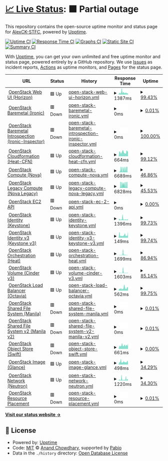 # [📈 Live Status](https://AlexCK-STFC.github.io/stfc-status-page): <!--live status--> **🟧 Partial outage**

This repository contains the open-source uptime monitor and status page for [AlexCK-STFC](https://AlexCK-STFC.github.io/stfc-status-page), powered by [Upptime](https://github.com/upptime/upptime).

[![Uptime CI](https://github.com/AlexCK-STFC/stfc-status-page/workflows/Uptime%20CI/badge.svg)](https://github.com/AlexCK-STFC/stfc-status-page/actions?query=workflow%3A%22Uptime+CI%22)
[![Response Time CI](https://github.com/AlexCK-STFC/stfc-status-page/workflows/Response%20Time%20CI/badge.svg)](https://github.com/AlexCK-STFC/stfc-status-page/actions?query=workflow%3A%22Response+Time+CI%22)
[![Graphs CI](https://github.com/AlexCK-STFC/stfc-status-page/workflows/Graphs%20CI/badge.svg)](https://github.com/AlexCK-STFC/stfc-status-page/actions?query=workflow%3A%22Graphs+CI%22)
[![Static Site CI](https://github.com/AlexCK-STFC/stfc-status-page/workflows/Static%20Site%20CI/badge.svg)](https://github.com/AlexCK-STFC/stfc-status-page/actions?query=workflow%3A%22Static+Site+CI%22)
[![Summary CI](https://github.com/AlexCK-STFC/stfc-status-page/workflows/Summary%20CI/badge.svg)](https://github.com/AlexCK-STFC/stfc-status-page/actions?query=workflow%3A%22Summary+CI%22)

With [Upptime](https://upptime.js.org), you can get your own unlimited and free uptime monitor and status page, powered entirely by a GitHub repository. We use [Issues](https://github.com/AlexCK-STFC/stfc-status-page/issues) as incident reports, [Actions](https://github.com/AlexCK-STFC/stfc-status-page/actions) as uptime monitors, and [Pages](https://AlexCK-STFC.github.io/stfc-status-page) for the status page.

<!--start: status pages-->
<!-- This summary is generated by Upptime (https://github.com/upptime/upptime) -->
<!-- Do not edit this manually, your changes will be overwritten -->
<!-- prettier-ignore -->
| URL | Status | History | Response Time | Uptime |
| --- | ------ | ------- | ------------- | ------ |
| <img alt="" src="https://icons.duckduckgo.com/ip3/openstack.stfc.ac.uk.ico" height="13"> [OpenStack Web UI (Horizon)](https://openstack.stfc.ac.uk) | 🟩 Up | [open-stack-web-ui-horizon.yml](https://github.com/AlexCK-STFC/stfc-status-page/commits/HEAD/history/open-stack-web-ui-horizon.yml) | <details><summary><img alt="Response time graph" src="./graphs/open-stack-web-ui-horizon/response-time-week.png" height="20"> 1387ms</summary><br><a href="https://AlexCK-STFC.github.io/stfc-status-page/history/open-stack-web-ui-horizon"><img alt="Response time 1387" src="https://img.shields.io/endpoint?url=https%3A%2F%2Fraw.githubusercontent.com%2FAlexCK-STFC%2Fstfc-status-page%2FHEAD%2Fapi%2Fopen-stack-web-ui-horizon%2Fresponse-time.json"></a><br><a href="https://AlexCK-STFC.github.io/stfc-status-page/history/open-stack-web-ui-horizon"><img alt="24-hour response time 1048" src="https://img.shields.io/endpoint?url=https%3A%2F%2Fraw.githubusercontent.com%2FAlexCK-STFC%2Fstfc-status-page%2FHEAD%2Fapi%2Fopen-stack-web-ui-horizon%2Fresponse-time-day.json"></a><br><a href="https://AlexCK-STFC.github.io/stfc-status-page/history/open-stack-web-ui-horizon"><img alt="7-day response time 1387" src="https://img.shields.io/endpoint?url=https%3A%2F%2Fraw.githubusercontent.com%2FAlexCK-STFC%2Fstfc-status-page%2FHEAD%2Fapi%2Fopen-stack-web-ui-horizon%2Fresponse-time-week.json"></a><br><a href="https://AlexCK-STFC.github.io/stfc-status-page/history/open-stack-web-ui-horizon"><img alt="30-day response time 1387" src="https://img.shields.io/endpoint?url=https%3A%2F%2Fraw.githubusercontent.com%2FAlexCK-STFC%2Fstfc-status-page%2FHEAD%2Fapi%2Fopen-stack-web-ui-horizon%2Fresponse-time-month.json"></a><br><a href="https://AlexCK-STFC.github.io/stfc-status-page/history/open-stack-web-ui-horizon"><img alt="1-year response time 1387" src="https://img.shields.io/endpoint?url=https%3A%2F%2Fraw.githubusercontent.com%2FAlexCK-STFC%2Fstfc-status-page%2FHEAD%2Fapi%2Fopen-stack-web-ui-horizon%2Fresponse-time-year.json"></a></details> | <details><summary><a href="https://AlexCK-STFC.github.io/stfc-status-page/history/open-stack-web-ui-horizon">99.43%</a></summary><a href="https://AlexCK-STFC.github.io/stfc-status-page/history/open-stack-web-ui-horizon"><img alt="All-time uptime 99.43%" src="https://img.shields.io/endpoint?url=https%3A%2F%2Fraw.githubusercontent.com%2FAlexCK-STFC%2Fstfc-status-page%2FHEAD%2Fapi%2Fopen-stack-web-ui-horizon%2Fuptime.json"></a><br><a href="https://AlexCK-STFC.github.io/stfc-status-page/history/open-stack-web-ui-horizon"><img alt="24-hour uptime 100.00%" src="https://img.shields.io/endpoint?url=https%3A%2F%2Fraw.githubusercontent.com%2FAlexCK-STFC%2Fstfc-status-page%2FHEAD%2Fapi%2Fopen-stack-web-ui-horizon%2Fuptime-day.json"></a><br><a href="https://AlexCK-STFC.github.io/stfc-status-page/history/open-stack-web-ui-horizon"><img alt="7-day uptime 99.43%" src="https://img.shields.io/endpoint?url=https%3A%2F%2Fraw.githubusercontent.com%2FAlexCK-STFC%2Fstfc-status-page%2FHEAD%2Fapi%2Fopen-stack-web-ui-horizon%2Fuptime-week.json"></a><br><a href="https://AlexCK-STFC.github.io/stfc-status-page/history/open-stack-web-ui-horizon"><img alt="30-day uptime 99.43%" src="https://img.shields.io/endpoint?url=https%3A%2F%2Fraw.githubusercontent.com%2FAlexCK-STFC%2Fstfc-status-page%2FHEAD%2Fapi%2Fopen-stack-web-ui-horizon%2Fuptime-month.json"></a><br><a href="https://AlexCK-STFC.github.io/stfc-status-page/history/open-stack-web-ui-horizon"><img alt="1-year uptime 99.43%" src="https://img.shields.io/endpoint?url=https%3A%2F%2Fraw.githubusercontent.com%2FAlexCK-STFC%2Fstfc-status-page%2FHEAD%2Fapi%2Fopen-stack-web-ui-horizon%2Fuptime-year.json"></a></details>
| <img alt="" src="https://icons.duckduckgo.com/ip3/openstack.stfc.ac.uk.ico" height="13"> [OpenStack Baremetal (Ironic)](https://openstack.stfc.ac.uk:6385) | 🟥 Down | [open-stack-baremetal-ironic.yml](https://github.com/AlexCK-STFC/stfc-status-page/commits/HEAD/history/open-stack-baremetal-ironic.yml) | <details><summary><img alt="Response time graph" src="./graphs/open-stack-baremetal-ironic/response-time-week.png" height="20"> 0ms</summary><br><a href="https://AlexCK-STFC.github.io/stfc-status-page/history/open-stack-baremetal-ironic"><img alt="Response time 0" src="https://img.shields.io/endpoint?url=https%3A%2F%2Fraw.githubusercontent.com%2FAlexCK-STFC%2Fstfc-status-page%2FHEAD%2Fapi%2Fopen-stack-baremetal-ironic%2Fresponse-time.json"></a><br><a href="https://AlexCK-STFC.github.io/stfc-status-page/history/open-stack-baremetal-ironic"><img alt="24-hour response time 0" src="https://img.shields.io/endpoint?url=https%3A%2F%2Fraw.githubusercontent.com%2FAlexCK-STFC%2Fstfc-status-page%2FHEAD%2Fapi%2Fopen-stack-baremetal-ironic%2Fresponse-time-day.json"></a><br><a href="https://AlexCK-STFC.github.io/stfc-status-page/history/open-stack-baremetal-ironic"><img alt="7-day response time 0" src="https://img.shields.io/endpoint?url=https%3A%2F%2Fraw.githubusercontent.com%2FAlexCK-STFC%2Fstfc-status-page%2FHEAD%2Fapi%2Fopen-stack-baremetal-ironic%2Fresponse-time-week.json"></a><br><a href="https://AlexCK-STFC.github.io/stfc-status-page/history/open-stack-baremetal-ironic"><img alt="30-day response time 0" src="https://img.shields.io/endpoint?url=https%3A%2F%2Fraw.githubusercontent.com%2FAlexCK-STFC%2Fstfc-status-page%2FHEAD%2Fapi%2Fopen-stack-baremetal-ironic%2Fresponse-time-month.json"></a><br><a href="https://AlexCK-STFC.github.io/stfc-status-page/history/open-stack-baremetal-ironic"><img alt="1-year response time 0" src="https://img.shields.io/endpoint?url=https%3A%2F%2Fraw.githubusercontent.com%2FAlexCK-STFC%2Fstfc-status-page%2FHEAD%2Fapi%2Fopen-stack-baremetal-ironic%2Fresponse-time-year.json"></a></details> | <details><summary><a href="https://AlexCK-STFC.github.io/stfc-status-page/history/open-stack-baremetal-ironic">0.01%</a></summary><a href="https://AlexCK-STFC.github.io/stfc-status-page/history/open-stack-baremetal-ironic"><img alt="All-time uptime 0.01%" src="https://img.shields.io/endpoint?url=https%3A%2F%2Fraw.githubusercontent.com%2FAlexCK-STFC%2Fstfc-status-page%2FHEAD%2Fapi%2Fopen-stack-baremetal-ironic%2Fuptime.json"></a><br><a href="https://AlexCK-STFC.github.io/stfc-status-page/history/open-stack-baremetal-ironic"><img alt="24-hour uptime 0.00%" src="https://img.shields.io/endpoint?url=https%3A%2F%2Fraw.githubusercontent.com%2FAlexCK-STFC%2Fstfc-status-page%2FHEAD%2Fapi%2Fopen-stack-baremetal-ironic%2Fuptime-day.json"></a><br><a href="https://AlexCK-STFC.github.io/stfc-status-page/history/open-stack-baremetal-ironic"><img alt="7-day uptime 0.01%" src="https://img.shields.io/endpoint?url=https%3A%2F%2Fraw.githubusercontent.com%2FAlexCK-STFC%2Fstfc-status-page%2FHEAD%2Fapi%2Fopen-stack-baremetal-ironic%2Fuptime-week.json"></a><br><a href="https://AlexCK-STFC.github.io/stfc-status-page/history/open-stack-baremetal-ironic"><img alt="30-day uptime 0.01%" src="https://img.shields.io/endpoint?url=https%3A%2F%2Fraw.githubusercontent.com%2FAlexCK-STFC%2Fstfc-status-page%2FHEAD%2Fapi%2Fopen-stack-baremetal-ironic%2Fuptime-month.json"></a><br><a href="https://AlexCK-STFC.github.io/stfc-status-page/history/open-stack-baremetal-ironic"><img alt="1-year uptime 0.01%" src="https://img.shields.io/endpoint?url=https%3A%2F%2Fraw.githubusercontent.com%2FAlexCK-STFC%2Fstfc-status-page%2FHEAD%2Fapi%2Fopen-stack-baremetal-ironic%2Fuptime-year.json"></a></details>
| <img alt="" src="https://icons.duckduckgo.com/ip3/openstack.stfc.ac.uk.ico" height="13"> [OpenStack Baremetal Introspection (Ironic-Inspector)](https://openstack.stfc.ac.uk:5050/) | 🟥 Down | [open-stack-baremetal-introspection-ironic-inspector.yml](https://github.com/AlexCK-STFC/stfc-status-page/commits/HEAD/history/open-stack-baremetal-introspection-ironic-inspector.yml) | <details><summary><img alt="Response time graph" src="./graphs/open-stack-baremetal-introspection-ironic-inspector/response-time-week.png" height="20"> 0ms</summary><br><a href="https://AlexCK-STFC.github.io/stfc-status-page/history/open-stack-baremetal-introspection-ironic-inspector"><img alt="Response time 0" src="https://img.shields.io/endpoint?url=https%3A%2F%2Fraw.githubusercontent.com%2FAlexCK-STFC%2Fstfc-status-page%2FHEAD%2Fapi%2Fopen-stack-baremetal-introspection-ironic-inspector%2Fresponse-time.json"></a><br><a href="https://AlexCK-STFC.github.io/stfc-status-page/history/open-stack-baremetal-introspection-ironic-inspector"><img alt="24-hour response time 0" src="https://img.shields.io/endpoint?url=https%3A%2F%2Fraw.githubusercontent.com%2FAlexCK-STFC%2Fstfc-status-page%2FHEAD%2Fapi%2Fopen-stack-baremetal-introspection-ironic-inspector%2Fresponse-time-day.json"></a><br><a href="https://AlexCK-STFC.github.io/stfc-status-page/history/open-stack-baremetal-introspection-ironic-inspector"><img alt="7-day response time 0" src="https://img.shields.io/endpoint?url=https%3A%2F%2Fraw.githubusercontent.com%2FAlexCK-STFC%2Fstfc-status-page%2FHEAD%2Fapi%2Fopen-stack-baremetal-introspection-ironic-inspector%2Fresponse-time-week.json"></a><br><a href="https://AlexCK-STFC.github.io/stfc-status-page/history/open-stack-baremetal-introspection-ironic-inspector"><img alt="30-day response time 0" src="https://img.shields.io/endpoint?url=https%3A%2F%2Fraw.githubusercontent.com%2FAlexCK-STFC%2Fstfc-status-page%2FHEAD%2Fapi%2Fopen-stack-baremetal-introspection-ironic-inspector%2Fresponse-time-month.json"></a><br><a href="https://AlexCK-STFC.github.io/stfc-status-page/history/open-stack-baremetal-introspection-ironic-inspector"><img alt="1-year response time 0" src="https://img.shields.io/endpoint?url=https%3A%2F%2Fraw.githubusercontent.com%2FAlexCK-STFC%2Fstfc-status-page%2FHEAD%2Fapi%2Fopen-stack-baremetal-introspection-ironic-inspector%2Fresponse-time-year.json"></a></details> | <details><summary><a href="https://AlexCK-STFC.github.io/stfc-status-page/history/open-stack-baremetal-introspection-ironic-inspector">100.00%</a></summary><a href="https://AlexCK-STFC.github.io/stfc-status-page/history/open-stack-baremetal-introspection-ironic-inspector"><img alt="All-time uptime 100.00%" src="https://img.shields.io/endpoint?url=https%3A%2F%2Fraw.githubusercontent.com%2FAlexCK-STFC%2Fstfc-status-page%2FHEAD%2Fapi%2Fopen-stack-baremetal-introspection-ironic-inspector%2Fuptime.json"></a><br><a href="https://AlexCK-STFC.github.io/stfc-status-page/history/open-stack-baremetal-introspection-ironic-inspector"><img alt="24-hour uptime 100.00%" src="https://img.shields.io/endpoint?url=https%3A%2F%2Fraw.githubusercontent.com%2FAlexCK-STFC%2Fstfc-status-page%2FHEAD%2Fapi%2Fopen-stack-baremetal-introspection-ironic-inspector%2Fuptime-day.json"></a><br><a href="https://AlexCK-STFC.github.io/stfc-status-page/history/open-stack-baremetal-introspection-ironic-inspector"><img alt="7-day uptime 100.00%" src="https://img.shields.io/endpoint?url=https%3A%2F%2Fraw.githubusercontent.com%2FAlexCK-STFC%2Fstfc-status-page%2FHEAD%2Fapi%2Fopen-stack-baremetal-introspection-ironic-inspector%2Fuptime-week.json"></a><br><a href="https://AlexCK-STFC.github.io/stfc-status-page/history/open-stack-baremetal-introspection-ironic-inspector"><img alt="30-day uptime 100.00%" src="https://img.shields.io/endpoint?url=https%3A%2F%2Fraw.githubusercontent.com%2FAlexCK-STFC%2Fstfc-status-page%2FHEAD%2Fapi%2Fopen-stack-baremetal-introspection-ironic-inspector%2Fuptime-month.json"></a><br><a href="https://AlexCK-STFC.github.io/stfc-status-page/history/open-stack-baremetal-introspection-ironic-inspector"><img alt="1-year uptime 100.00%" src="https://img.shields.io/endpoint?url=https%3A%2F%2Fraw.githubusercontent.com%2FAlexCK-STFC%2Fstfc-status-page%2FHEAD%2Fapi%2Fopen-stack-baremetal-introspection-ironic-inspector%2Fuptime-year.json"></a></details>
| <img alt="" src="https://icons.duckduckgo.com/ip3/openstack.stfc.ac.uk.ico" height="13"> [OpenStack Cloudformation (Heat-CFN)](https://openstack.stfc.ac.uk:8000/v1) | 🟩 Up | [open-stack-cloudformation-heat-cfn.yml](https://github.com/AlexCK-STFC/stfc-status-page/commits/HEAD/history/open-stack-cloudformation-heat-cfn.yml) | <details><summary><img alt="Response time graph" src="./graphs/open-stack-cloudformation-heat-cfn/response-time-week.png" height="20"> 664ms</summary><br><a href="https://AlexCK-STFC.github.io/stfc-status-page/history/open-stack-cloudformation-heat-cfn"><img alt="Response time 664" src="https://img.shields.io/endpoint?url=https%3A%2F%2Fraw.githubusercontent.com%2FAlexCK-STFC%2Fstfc-status-page%2FHEAD%2Fapi%2Fopen-stack-cloudformation-heat-cfn%2Fresponse-time.json"></a><br><a href="https://AlexCK-STFC.github.io/stfc-status-page/history/open-stack-cloudformation-heat-cfn"><img alt="24-hour response time 757" src="https://img.shields.io/endpoint?url=https%3A%2F%2Fraw.githubusercontent.com%2FAlexCK-STFC%2Fstfc-status-page%2FHEAD%2Fapi%2Fopen-stack-cloudformation-heat-cfn%2Fresponse-time-day.json"></a><br><a href="https://AlexCK-STFC.github.io/stfc-status-page/history/open-stack-cloudformation-heat-cfn"><img alt="7-day response time 664" src="https://img.shields.io/endpoint?url=https%3A%2F%2Fraw.githubusercontent.com%2FAlexCK-STFC%2Fstfc-status-page%2FHEAD%2Fapi%2Fopen-stack-cloudformation-heat-cfn%2Fresponse-time-week.json"></a><br><a href="https://AlexCK-STFC.github.io/stfc-status-page/history/open-stack-cloudformation-heat-cfn"><img alt="30-day response time 664" src="https://img.shields.io/endpoint?url=https%3A%2F%2Fraw.githubusercontent.com%2FAlexCK-STFC%2Fstfc-status-page%2FHEAD%2Fapi%2Fopen-stack-cloudformation-heat-cfn%2Fresponse-time-month.json"></a><br><a href="https://AlexCK-STFC.github.io/stfc-status-page/history/open-stack-cloudformation-heat-cfn"><img alt="1-year response time 664" src="https://img.shields.io/endpoint?url=https%3A%2F%2Fraw.githubusercontent.com%2FAlexCK-STFC%2Fstfc-status-page%2FHEAD%2Fapi%2Fopen-stack-cloudformation-heat-cfn%2Fresponse-time-year.json"></a></details> | <details><summary><a href="https://AlexCK-STFC.github.io/stfc-status-page/history/open-stack-cloudformation-heat-cfn">99.12%</a></summary><a href="https://AlexCK-STFC.github.io/stfc-status-page/history/open-stack-cloudformation-heat-cfn"><img alt="All-time uptime 99.12%" src="https://img.shields.io/endpoint?url=https%3A%2F%2Fraw.githubusercontent.com%2FAlexCK-STFC%2Fstfc-status-page%2FHEAD%2Fapi%2Fopen-stack-cloudformation-heat-cfn%2Fuptime.json"></a><br><a href="https://AlexCK-STFC.github.io/stfc-status-page/history/open-stack-cloudformation-heat-cfn"><img alt="24-hour uptime 100.00%" src="https://img.shields.io/endpoint?url=https%3A%2F%2Fraw.githubusercontent.com%2FAlexCK-STFC%2Fstfc-status-page%2FHEAD%2Fapi%2Fopen-stack-cloudformation-heat-cfn%2Fuptime-day.json"></a><br><a href="https://AlexCK-STFC.github.io/stfc-status-page/history/open-stack-cloudformation-heat-cfn"><img alt="7-day uptime 99.12%" src="https://img.shields.io/endpoint?url=https%3A%2F%2Fraw.githubusercontent.com%2FAlexCK-STFC%2Fstfc-status-page%2FHEAD%2Fapi%2Fopen-stack-cloudformation-heat-cfn%2Fuptime-week.json"></a><br><a href="https://AlexCK-STFC.github.io/stfc-status-page/history/open-stack-cloudformation-heat-cfn"><img alt="30-day uptime 99.12%" src="https://img.shields.io/endpoint?url=https%3A%2F%2Fraw.githubusercontent.com%2FAlexCK-STFC%2Fstfc-status-page%2FHEAD%2Fapi%2Fopen-stack-cloudformation-heat-cfn%2Fuptime-month.json"></a><br><a href="https://AlexCK-STFC.github.io/stfc-status-page/history/open-stack-cloudformation-heat-cfn"><img alt="1-year uptime 99.12%" src="https://img.shields.io/endpoint?url=https%3A%2F%2Fraw.githubusercontent.com%2FAlexCK-STFC%2Fstfc-status-page%2FHEAD%2Fapi%2Fopen-stack-cloudformation-heat-cfn%2Fuptime-year.json"></a></details>
| <img alt="" src="https://icons.duckduckgo.com/ip3/openstack.stfc.ac.uk.ico" height="13"> [OpenStack Compute (Nova)](https://openstack.stfc.ac.uk:8774/v2.1) | 🟩 Up | [open-stack-compute-nova.yml](https://github.com/AlexCK-STFC/stfc-status-page/commits/HEAD/history/open-stack-compute-nova.yml) | <details><summary><img alt="Response time graph" src="./graphs/open-stack-compute-nova/response-time-week.png" height="20"> 6689ms</summary><br><a href="https://AlexCK-STFC.github.io/stfc-status-page/history/open-stack-compute-nova"><img alt="Response time 6689" src="https://img.shields.io/endpoint?url=https%3A%2F%2Fraw.githubusercontent.com%2FAlexCK-STFC%2Fstfc-status-page%2FHEAD%2Fapi%2Fopen-stack-compute-nova%2Fresponse-time.json"></a><br><a href="https://AlexCK-STFC.github.io/stfc-status-page/history/open-stack-compute-nova"><img alt="24-hour response time 685" src="https://img.shields.io/endpoint?url=https%3A%2F%2Fraw.githubusercontent.com%2FAlexCK-STFC%2Fstfc-status-page%2FHEAD%2Fapi%2Fopen-stack-compute-nova%2Fresponse-time-day.json"></a><br><a href="https://AlexCK-STFC.github.io/stfc-status-page/history/open-stack-compute-nova"><img alt="7-day response time 6689" src="https://img.shields.io/endpoint?url=https%3A%2F%2Fraw.githubusercontent.com%2FAlexCK-STFC%2Fstfc-status-page%2FHEAD%2Fapi%2Fopen-stack-compute-nova%2Fresponse-time-week.json"></a><br><a href="https://AlexCK-STFC.github.io/stfc-status-page/history/open-stack-compute-nova"><img alt="30-day response time 6689" src="https://img.shields.io/endpoint?url=https%3A%2F%2Fraw.githubusercontent.com%2FAlexCK-STFC%2Fstfc-status-page%2FHEAD%2Fapi%2Fopen-stack-compute-nova%2Fresponse-time-month.json"></a><br><a href="https://AlexCK-STFC.github.io/stfc-status-page/history/open-stack-compute-nova"><img alt="1-year response time 6689" src="https://img.shields.io/endpoint?url=https%3A%2F%2Fraw.githubusercontent.com%2FAlexCK-STFC%2Fstfc-status-page%2FHEAD%2Fapi%2Fopen-stack-compute-nova%2Fresponse-time-year.json"></a></details> | <details><summary><a href="https://AlexCK-STFC.github.io/stfc-status-page/history/open-stack-compute-nova">46.86%</a></summary><a href="https://AlexCK-STFC.github.io/stfc-status-page/history/open-stack-compute-nova"><img alt="All-time uptime 46.86%" src="https://img.shields.io/endpoint?url=https%3A%2F%2Fraw.githubusercontent.com%2FAlexCK-STFC%2Fstfc-status-page%2FHEAD%2Fapi%2Fopen-stack-compute-nova%2Fuptime.json"></a><br><a href="https://AlexCK-STFC.github.io/stfc-status-page/history/open-stack-compute-nova"><img alt="24-hour uptime 100.00%" src="https://img.shields.io/endpoint?url=https%3A%2F%2Fraw.githubusercontent.com%2FAlexCK-STFC%2Fstfc-status-page%2FHEAD%2Fapi%2Fopen-stack-compute-nova%2Fuptime-day.json"></a><br><a href="https://AlexCK-STFC.github.io/stfc-status-page/history/open-stack-compute-nova"><img alt="7-day uptime 46.86%" src="https://img.shields.io/endpoint?url=https%3A%2F%2Fraw.githubusercontent.com%2FAlexCK-STFC%2Fstfc-status-page%2FHEAD%2Fapi%2Fopen-stack-compute-nova%2Fuptime-week.json"></a><br><a href="https://AlexCK-STFC.github.io/stfc-status-page/history/open-stack-compute-nova"><img alt="30-day uptime 46.86%" src="https://img.shields.io/endpoint?url=https%3A%2F%2Fraw.githubusercontent.com%2FAlexCK-STFC%2Fstfc-status-page%2FHEAD%2Fapi%2Fopen-stack-compute-nova%2Fuptime-month.json"></a><br><a href="https://AlexCK-STFC.github.io/stfc-status-page/history/open-stack-compute-nova"><img alt="1-year uptime 46.86%" src="https://img.shields.io/endpoint?url=https%3A%2F%2Fraw.githubusercontent.com%2FAlexCK-STFC%2Fstfc-status-page%2FHEAD%2Fapi%2Fopen-stack-compute-nova%2Fuptime-year.json"></a></details>
| <img alt="" src="https://icons.duckduckgo.com/ip3/openstack.stfc.ac.uk.ico" height="13"> [OpenStack Legacy Compute (Nova Legacy)](https://openstack.stfc.ac.uk:8774/v2) | 🟩 Up | [open-stack-legacy-compute-nova-legacy.yml](https://github.com/AlexCK-STFC/stfc-status-page/commits/HEAD/history/open-stack-legacy-compute-nova-legacy.yml) | <details><summary><img alt="Response time graph" src="./graphs/open-stack-legacy-compute-nova-legacy/response-time-week.png" height="20"> 6828ms</summary><br><a href="https://AlexCK-STFC.github.io/stfc-status-page/history/open-stack-legacy-compute-nova-legacy"><img alt="Response time 6828" src="https://img.shields.io/endpoint?url=https%3A%2F%2Fraw.githubusercontent.com%2FAlexCK-STFC%2Fstfc-status-page%2FHEAD%2Fapi%2Fopen-stack-legacy-compute-nova-legacy%2Fresponse-time.json"></a><br><a href="https://AlexCK-STFC.github.io/stfc-status-page/history/open-stack-legacy-compute-nova-legacy"><img alt="24-hour response time 5085" src="https://img.shields.io/endpoint?url=https%3A%2F%2Fraw.githubusercontent.com%2FAlexCK-STFC%2Fstfc-status-page%2FHEAD%2Fapi%2Fopen-stack-legacy-compute-nova-legacy%2Fresponse-time-day.json"></a><br><a href="https://AlexCK-STFC.github.io/stfc-status-page/history/open-stack-legacy-compute-nova-legacy"><img alt="7-day response time 6828" src="https://img.shields.io/endpoint?url=https%3A%2F%2Fraw.githubusercontent.com%2FAlexCK-STFC%2Fstfc-status-page%2FHEAD%2Fapi%2Fopen-stack-legacy-compute-nova-legacy%2Fresponse-time-week.json"></a><br><a href="https://AlexCK-STFC.github.io/stfc-status-page/history/open-stack-legacy-compute-nova-legacy"><img alt="30-day response time 6828" src="https://img.shields.io/endpoint?url=https%3A%2F%2Fraw.githubusercontent.com%2FAlexCK-STFC%2Fstfc-status-page%2FHEAD%2Fapi%2Fopen-stack-legacy-compute-nova-legacy%2Fresponse-time-month.json"></a><br><a href="https://AlexCK-STFC.github.io/stfc-status-page/history/open-stack-legacy-compute-nova-legacy"><img alt="1-year response time 6828" src="https://img.shields.io/endpoint?url=https%3A%2F%2Fraw.githubusercontent.com%2FAlexCK-STFC%2Fstfc-status-page%2FHEAD%2Fapi%2Fopen-stack-legacy-compute-nova-legacy%2Fresponse-time-year.json"></a></details> | <details><summary><a href="https://AlexCK-STFC.github.io/stfc-status-page/history/open-stack-legacy-compute-nova-legacy">45.53%</a></summary><a href="https://AlexCK-STFC.github.io/stfc-status-page/history/open-stack-legacy-compute-nova-legacy"><img alt="All-time uptime 45.53%" src="https://img.shields.io/endpoint?url=https%3A%2F%2Fraw.githubusercontent.com%2FAlexCK-STFC%2Fstfc-status-page%2FHEAD%2Fapi%2Fopen-stack-legacy-compute-nova-legacy%2Fuptime.json"></a><br><a href="https://AlexCK-STFC.github.io/stfc-status-page/history/open-stack-legacy-compute-nova-legacy"><img alt="24-hour uptime 99.36%" src="https://img.shields.io/endpoint?url=https%3A%2F%2Fraw.githubusercontent.com%2FAlexCK-STFC%2Fstfc-status-page%2FHEAD%2Fapi%2Fopen-stack-legacy-compute-nova-legacy%2Fuptime-day.json"></a><br><a href="https://AlexCK-STFC.github.io/stfc-status-page/history/open-stack-legacy-compute-nova-legacy"><img alt="7-day uptime 45.53%" src="https://img.shields.io/endpoint?url=https%3A%2F%2Fraw.githubusercontent.com%2FAlexCK-STFC%2Fstfc-status-page%2FHEAD%2Fapi%2Fopen-stack-legacy-compute-nova-legacy%2Fuptime-week.json"></a><br><a href="https://AlexCK-STFC.github.io/stfc-status-page/history/open-stack-legacy-compute-nova-legacy"><img alt="30-day uptime 45.53%" src="https://img.shields.io/endpoint?url=https%3A%2F%2Fraw.githubusercontent.com%2FAlexCK-STFC%2Fstfc-status-page%2FHEAD%2Fapi%2Fopen-stack-legacy-compute-nova-legacy%2Fuptime-month.json"></a><br><a href="https://AlexCK-STFC.github.io/stfc-status-page/history/open-stack-legacy-compute-nova-legacy"><img alt="1-year uptime 45.53%" src="https://img.shields.io/endpoint?url=https%3A%2F%2Fraw.githubusercontent.com%2FAlexCK-STFC%2Fstfc-status-page%2FHEAD%2Fapi%2Fopen-stack-legacy-compute-nova-legacy%2Fuptime-year.json"></a></details>
| <img alt="" src="https://icons.duckduckgo.com/ip3/openstack.stfc.ac.uk.ico" height="13"> [OpenStack EC2 API](https://openstack.stfc.ac.uk:8788/v2/) | 🟥 Down | [open-stack-ec-2-api.yml](https://github.com/AlexCK-STFC/stfc-status-page/commits/HEAD/history/open-stack-ec-2-api.yml) | <details><summary><img alt="Response time graph" src="./graphs/open-stack-ec-2-api/response-time-week.png" height="20"> 0ms</summary><br><a href="https://AlexCK-STFC.github.io/stfc-status-page/history/open-stack-ec-2-api"><img alt="Response time 0" src="https://img.shields.io/endpoint?url=https%3A%2F%2Fraw.githubusercontent.com%2FAlexCK-STFC%2Fstfc-status-page%2FHEAD%2Fapi%2Fopen-stack-ec-2-api%2Fresponse-time.json"></a><br><a href="https://AlexCK-STFC.github.io/stfc-status-page/history/open-stack-ec-2-api"><img alt="24-hour response time 0" src="https://img.shields.io/endpoint?url=https%3A%2F%2Fraw.githubusercontent.com%2FAlexCK-STFC%2Fstfc-status-page%2FHEAD%2Fapi%2Fopen-stack-ec-2-api%2Fresponse-time-day.json"></a><br><a href="https://AlexCK-STFC.github.io/stfc-status-page/history/open-stack-ec-2-api"><img alt="7-day response time 0" src="https://img.shields.io/endpoint?url=https%3A%2F%2Fraw.githubusercontent.com%2FAlexCK-STFC%2Fstfc-status-page%2FHEAD%2Fapi%2Fopen-stack-ec-2-api%2Fresponse-time-week.json"></a><br><a href="https://AlexCK-STFC.github.io/stfc-status-page/history/open-stack-ec-2-api"><img alt="30-day response time 0" src="https://img.shields.io/endpoint?url=https%3A%2F%2Fraw.githubusercontent.com%2FAlexCK-STFC%2Fstfc-status-page%2FHEAD%2Fapi%2Fopen-stack-ec-2-api%2Fresponse-time-month.json"></a><br><a href="https://AlexCK-STFC.github.io/stfc-status-page/history/open-stack-ec-2-api"><img alt="1-year response time 0" src="https://img.shields.io/endpoint?url=https%3A%2F%2Fraw.githubusercontent.com%2FAlexCK-STFC%2Fstfc-status-page%2FHEAD%2Fapi%2Fopen-stack-ec-2-api%2Fresponse-time-year.json"></a></details> | <details><summary><a href="https://AlexCK-STFC.github.io/stfc-status-page/history/open-stack-ec-2-api">0.00%</a></summary><a href="https://AlexCK-STFC.github.io/stfc-status-page/history/open-stack-ec-2-api"><img alt="All-time uptime 0.00%" src="https://img.shields.io/endpoint?url=https%3A%2F%2Fraw.githubusercontent.com%2FAlexCK-STFC%2Fstfc-status-page%2FHEAD%2Fapi%2Fopen-stack-ec-2-api%2Fuptime.json"></a><br><a href="https://AlexCK-STFC.github.io/stfc-status-page/history/open-stack-ec-2-api"><img alt="24-hour uptime 0.00%" src="https://img.shields.io/endpoint?url=https%3A%2F%2Fraw.githubusercontent.com%2FAlexCK-STFC%2Fstfc-status-page%2FHEAD%2Fapi%2Fopen-stack-ec-2-api%2Fuptime-day.json"></a><br><a href="https://AlexCK-STFC.github.io/stfc-status-page/history/open-stack-ec-2-api"><img alt="7-day uptime 0.00%" src="https://img.shields.io/endpoint?url=https%3A%2F%2Fraw.githubusercontent.com%2FAlexCK-STFC%2Fstfc-status-page%2FHEAD%2Fapi%2Fopen-stack-ec-2-api%2Fuptime-week.json"></a><br><a href="https://AlexCK-STFC.github.io/stfc-status-page/history/open-stack-ec-2-api"><img alt="30-day uptime 0.00%" src="https://img.shields.io/endpoint?url=https%3A%2F%2Fraw.githubusercontent.com%2FAlexCK-STFC%2Fstfc-status-page%2FHEAD%2Fapi%2Fopen-stack-ec-2-api%2Fuptime-month.json"></a><br><a href="https://AlexCK-STFC.github.io/stfc-status-page/history/open-stack-ec-2-api"><img alt="1-year uptime 0.00%" src="https://img.shields.io/endpoint?url=https%3A%2F%2Fraw.githubusercontent.com%2FAlexCK-STFC%2Fstfc-status-page%2FHEAD%2Fapi%2Fopen-stack-ec-2-api%2Fuptime-year.json"></a></details>
| <img alt="" src="https://icons.duckduckgo.com/ip3/openstack.stfc.ac.uk.ico" height="13"> [OpenStack Identity (Keystone)](https://openstack.stfc.ac.uk:5000) | 🟩 Up | [open-stack-identity-keystone.yml](https://github.com/AlexCK-STFC/stfc-status-page/commits/HEAD/history/open-stack-identity-keystone.yml) | <details><summary><img alt="Response time graph" src="./graphs/open-stack-identity-keystone/response-time-week.png" height="20"> 1396ms</summary><br><a href="https://AlexCK-STFC.github.io/stfc-status-page/history/open-stack-identity-keystone"><img alt="Response time 1396" src="https://img.shields.io/endpoint?url=https%3A%2F%2Fraw.githubusercontent.com%2FAlexCK-STFC%2Fstfc-status-page%2FHEAD%2Fapi%2Fopen-stack-identity-keystone%2Fresponse-time.json"></a><br><a href="https://AlexCK-STFC.github.io/stfc-status-page/history/open-stack-identity-keystone"><img alt="24-hour response time 1439" src="https://img.shields.io/endpoint?url=https%3A%2F%2Fraw.githubusercontent.com%2FAlexCK-STFC%2Fstfc-status-page%2FHEAD%2Fapi%2Fopen-stack-identity-keystone%2Fresponse-time-day.json"></a><br><a href="https://AlexCK-STFC.github.io/stfc-status-page/history/open-stack-identity-keystone"><img alt="7-day response time 1396" src="https://img.shields.io/endpoint?url=https%3A%2F%2Fraw.githubusercontent.com%2FAlexCK-STFC%2Fstfc-status-page%2FHEAD%2Fapi%2Fopen-stack-identity-keystone%2Fresponse-time-week.json"></a><br><a href="https://AlexCK-STFC.github.io/stfc-status-page/history/open-stack-identity-keystone"><img alt="30-day response time 1396" src="https://img.shields.io/endpoint?url=https%3A%2F%2Fraw.githubusercontent.com%2FAlexCK-STFC%2Fstfc-status-page%2FHEAD%2Fapi%2Fopen-stack-identity-keystone%2Fresponse-time-month.json"></a><br><a href="https://AlexCK-STFC.github.io/stfc-status-page/history/open-stack-identity-keystone"><img alt="1-year response time 1396" src="https://img.shields.io/endpoint?url=https%3A%2F%2Fraw.githubusercontent.com%2FAlexCK-STFC%2Fstfc-status-page%2FHEAD%2Fapi%2Fopen-stack-identity-keystone%2Fresponse-time-year.json"></a></details> | <details><summary><a href="https://AlexCK-STFC.github.io/stfc-status-page/history/open-stack-identity-keystone">99.73%</a></summary><a href="https://AlexCK-STFC.github.io/stfc-status-page/history/open-stack-identity-keystone"><img alt="All-time uptime 99.73%" src="https://img.shields.io/endpoint?url=https%3A%2F%2Fraw.githubusercontent.com%2FAlexCK-STFC%2Fstfc-status-page%2FHEAD%2Fapi%2Fopen-stack-identity-keystone%2Fuptime.json"></a><br><a href="https://AlexCK-STFC.github.io/stfc-status-page/history/open-stack-identity-keystone"><img alt="24-hour uptime 100.00%" src="https://img.shields.io/endpoint?url=https%3A%2F%2Fraw.githubusercontent.com%2FAlexCK-STFC%2Fstfc-status-page%2FHEAD%2Fapi%2Fopen-stack-identity-keystone%2Fuptime-day.json"></a><br><a href="https://AlexCK-STFC.github.io/stfc-status-page/history/open-stack-identity-keystone"><img alt="7-day uptime 99.73%" src="https://img.shields.io/endpoint?url=https%3A%2F%2Fraw.githubusercontent.com%2FAlexCK-STFC%2Fstfc-status-page%2FHEAD%2Fapi%2Fopen-stack-identity-keystone%2Fuptime-week.json"></a><br><a href="https://AlexCK-STFC.github.io/stfc-status-page/history/open-stack-identity-keystone"><img alt="30-day uptime 99.73%" src="https://img.shields.io/endpoint?url=https%3A%2F%2Fraw.githubusercontent.com%2FAlexCK-STFC%2Fstfc-status-page%2FHEAD%2Fapi%2Fopen-stack-identity-keystone%2Fuptime-month.json"></a><br><a href="https://AlexCK-STFC.github.io/stfc-status-page/history/open-stack-identity-keystone"><img alt="1-year uptime 99.73%" src="https://img.shields.io/endpoint?url=https%3A%2F%2Fraw.githubusercontent.com%2FAlexCK-STFC%2Fstfc-status-page%2FHEAD%2Fapi%2Fopen-stack-identity-keystone%2Fuptime-year.json"></a></details>
| <img alt="" src="https://icons.duckduckgo.com/ip3/openstack.stfc.ac.uk.ico" height="13"> [OpenStack Identity v3 (Keystone v3)](https://openstack.stfc.ac.uk:5000/v3) | 🟩 Up | [open-stack-identity-v3-keystone-v3.yml](https://github.com/AlexCK-STFC/stfc-status-page/commits/HEAD/history/open-stack-identity-v3-keystone-v3.yml) | <details><summary><img alt="Response time graph" src="./graphs/open-stack-identity-v3-keystone-v3/response-time-week.png" height="20"> 149ms</summary><br><a href="https://AlexCK-STFC.github.io/stfc-status-page/history/open-stack-identity-v3-keystone-v3"><img alt="Response time 149" src="https://img.shields.io/endpoint?url=https%3A%2F%2Fraw.githubusercontent.com%2FAlexCK-STFC%2Fstfc-status-page%2FHEAD%2Fapi%2Fopen-stack-identity-v3-keystone-v3%2Fresponse-time.json"></a><br><a href="https://AlexCK-STFC.github.io/stfc-status-page/history/open-stack-identity-v3-keystone-v3"><img alt="24-hour response time 328" src="https://img.shields.io/endpoint?url=https%3A%2F%2Fraw.githubusercontent.com%2FAlexCK-STFC%2Fstfc-status-page%2FHEAD%2Fapi%2Fopen-stack-identity-v3-keystone-v3%2Fresponse-time-day.json"></a><br><a href="https://AlexCK-STFC.github.io/stfc-status-page/history/open-stack-identity-v3-keystone-v3"><img alt="7-day response time 149" src="https://img.shields.io/endpoint?url=https%3A%2F%2Fraw.githubusercontent.com%2FAlexCK-STFC%2Fstfc-status-page%2FHEAD%2Fapi%2Fopen-stack-identity-v3-keystone-v3%2Fresponse-time-week.json"></a><br><a href="https://AlexCK-STFC.github.io/stfc-status-page/history/open-stack-identity-v3-keystone-v3"><img alt="30-day response time 149" src="https://img.shields.io/endpoint?url=https%3A%2F%2Fraw.githubusercontent.com%2FAlexCK-STFC%2Fstfc-status-page%2FHEAD%2Fapi%2Fopen-stack-identity-v3-keystone-v3%2Fresponse-time-month.json"></a><br><a href="https://AlexCK-STFC.github.io/stfc-status-page/history/open-stack-identity-v3-keystone-v3"><img alt="1-year response time 149" src="https://img.shields.io/endpoint?url=https%3A%2F%2Fraw.githubusercontent.com%2FAlexCK-STFC%2Fstfc-status-page%2FHEAD%2Fapi%2Fopen-stack-identity-v3-keystone-v3%2Fresponse-time-year.json"></a></details> | <details><summary><a href="https://AlexCK-STFC.github.io/stfc-status-page/history/open-stack-identity-v3-keystone-v3">99.74%</a></summary><a href="https://AlexCK-STFC.github.io/stfc-status-page/history/open-stack-identity-v3-keystone-v3"><img alt="All-time uptime 99.74%" src="https://img.shields.io/endpoint?url=https%3A%2F%2Fraw.githubusercontent.com%2FAlexCK-STFC%2Fstfc-status-page%2FHEAD%2Fapi%2Fopen-stack-identity-v3-keystone-v3%2Fuptime.json"></a><br><a href="https://AlexCK-STFC.github.io/stfc-status-page/history/open-stack-identity-v3-keystone-v3"><img alt="24-hour uptime 100.00%" src="https://img.shields.io/endpoint?url=https%3A%2F%2Fraw.githubusercontent.com%2FAlexCK-STFC%2Fstfc-status-page%2FHEAD%2Fapi%2Fopen-stack-identity-v3-keystone-v3%2Fuptime-day.json"></a><br><a href="https://AlexCK-STFC.github.io/stfc-status-page/history/open-stack-identity-v3-keystone-v3"><img alt="7-day uptime 99.74%" src="https://img.shields.io/endpoint?url=https%3A%2F%2Fraw.githubusercontent.com%2FAlexCK-STFC%2Fstfc-status-page%2FHEAD%2Fapi%2Fopen-stack-identity-v3-keystone-v3%2Fuptime-week.json"></a><br><a href="https://AlexCK-STFC.github.io/stfc-status-page/history/open-stack-identity-v3-keystone-v3"><img alt="30-day uptime 99.74%" src="https://img.shields.io/endpoint?url=https%3A%2F%2Fraw.githubusercontent.com%2FAlexCK-STFC%2Fstfc-status-page%2FHEAD%2Fapi%2Fopen-stack-identity-v3-keystone-v3%2Fuptime-month.json"></a><br><a href="https://AlexCK-STFC.github.io/stfc-status-page/history/open-stack-identity-v3-keystone-v3"><img alt="1-year uptime 99.74%" src="https://img.shields.io/endpoint?url=https%3A%2F%2Fraw.githubusercontent.com%2FAlexCK-STFC%2Fstfc-status-page%2FHEAD%2Fapi%2Fopen-stack-identity-v3-keystone-v3%2Fuptime-year.json"></a></details>
| <img alt="" src="https://icons.duckduckgo.com/ip3/openstack.stfc.ac.uk.ico" height="13"> [OpenStack Orchestration (Heat)](https://openstack.stfc.ac.uk:8004/v1) | 🟩 Up | [open-stack-orchestration-heat.yml](https://github.com/AlexCK-STFC/stfc-status-page/commits/HEAD/history/open-stack-orchestration-heat.yml) | <details><summary><img alt="Response time graph" src="./graphs/open-stack-orchestration-heat/response-time-week.png" height="20"> 1699ms</summary><br><a href="https://AlexCK-STFC.github.io/stfc-status-page/history/open-stack-orchestration-heat"><img alt="Response time 1699" src="https://img.shields.io/endpoint?url=https%3A%2F%2Fraw.githubusercontent.com%2FAlexCK-STFC%2Fstfc-status-page%2FHEAD%2Fapi%2Fopen-stack-orchestration-heat%2Fresponse-time.json"></a><br><a href="https://AlexCK-STFC.github.io/stfc-status-page/history/open-stack-orchestration-heat"><img alt="24-hour response time 260" src="https://img.shields.io/endpoint?url=https%3A%2F%2Fraw.githubusercontent.com%2FAlexCK-STFC%2Fstfc-status-page%2FHEAD%2Fapi%2Fopen-stack-orchestration-heat%2Fresponse-time-day.json"></a><br><a href="https://AlexCK-STFC.github.io/stfc-status-page/history/open-stack-orchestration-heat"><img alt="7-day response time 1699" src="https://img.shields.io/endpoint?url=https%3A%2F%2Fraw.githubusercontent.com%2FAlexCK-STFC%2Fstfc-status-page%2FHEAD%2Fapi%2Fopen-stack-orchestration-heat%2Fresponse-time-week.json"></a><br><a href="https://AlexCK-STFC.github.io/stfc-status-page/history/open-stack-orchestration-heat"><img alt="30-day response time 1699" src="https://img.shields.io/endpoint?url=https%3A%2F%2Fraw.githubusercontent.com%2FAlexCK-STFC%2Fstfc-status-page%2FHEAD%2Fapi%2Fopen-stack-orchestration-heat%2Fresponse-time-month.json"></a><br><a href="https://AlexCK-STFC.github.io/stfc-status-page/history/open-stack-orchestration-heat"><img alt="1-year response time 1699" src="https://img.shields.io/endpoint?url=https%3A%2F%2Fraw.githubusercontent.com%2FAlexCK-STFC%2Fstfc-status-page%2FHEAD%2Fapi%2Fopen-stack-orchestration-heat%2Fresponse-time-year.json"></a></details> | <details><summary><a href="https://AlexCK-STFC.github.io/stfc-status-page/history/open-stack-orchestration-heat">86.94%</a></summary><a href="https://AlexCK-STFC.github.io/stfc-status-page/history/open-stack-orchestration-heat"><img alt="All-time uptime 86.94%" src="https://img.shields.io/endpoint?url=https%3A%2F%2Fraw.githubusercontent.com%2FAlexCK-STFC%2Fstfc-status-page%2FHEAD%2Fapi%2Fopen-stack-orchestration-heat%2Fuptime.json"></a><br><a href="https://AlexCK-STFC.github.io/stfc-status-page/history/open-stack-orchestration-heat"><img alt="24-hour uptime 100.00%" src="https://img.shields.io/endpoint?url=https%3A%2F%2Fraw.githubusercontent.com%2FAlexCK-STFC%2Fstfc-status-page%2FHEAD%2Fapi%2Fopen-stack-orchestration-heat%2Fuptime-day.json"></a><br><a href="https://AlexCK-STFC.github.io/stfc-status-page/history/open-stack-orchestration-heat"><img alt="7-day uptime 86.94%" src="https://img.shields.io/endpoint?url=https%3A%2F%2Fraw.githubusercontent.com%2FAlexCK-STFC%2Fstfc-status-page%2FHEAD%2Fapi%2Fopen-stack-orchestration-heat%2Fuptime-week.json"></a><br><a href="https://AlexCK-STFC.github.io/stfc-status-page/history/open-stack-orchestration-heat"><img alt="30-day uptime 86.94%" src="https://img.shields.io/endpoint?url=https%3A%2F%2Fraw.githubusercontent.com%2FAlexCK-STFC%2Fstfc-status-page%2FHEAD%2Fapi%2Fopen-stack-orchestration-heat%2Fuptime-month.json"></a><br><a href="https://AlexCK-STFC.github.io/stfc-status-page/history/open-stack-orchestration-heat"><img alt="1-year uptime 86.94%" src="https://img.shields.io/endpoint?url=https%3A%2F%2Fraw.githubusercontent.com%2FAlexCK-STFC%2Fstfc-status-page%2FHEAD%2Fapi%2Fopen-stack-orchestration-heat%2Fuptime-year.json"></a></details>
| <img alt="" src="https://icons.duckduckgo.com/ip3/openstack.stfc.ac.uk.ico" height="13"> [OpenStack Volume (Cinder v3)](https://openstack.stfc.ac.uk:8776/v3) | 🟩 Up | [open-stack-volume-cinder-v3.yml](https://github.com/AlexCK-STFC/stfc-status-page/commits/HEAD/history/open-stack-volume-cinder-v3.yml) | <details><summary><img alt="Response time graph" src="./graphs/open-stack-volume-cinder-v3/response-time-week.png" height="20"> 1603ms</summary><br><a href="https://AlexCK-STFC.github.io/stfc-status-page/history/open-stack-volume-cinder-v3"><img alt="Response time 1603" src="https://img.shields.io/endpoint?url=https%3A%2F%2Fraw.githubusercontent.com%2FAlexCK-STFC%2Fstfc-status-page%2FHEAD%2Fapi%2Fopen-stack-volume-cinder-v3%2Fresponse-time.json"></a><br><a href="https://AlexCK-STFC.github.io/stfc-status-page/history/open-stack-volume-cinder-v3"><img alt="24-hour response time 729" src="https://img.shields.io/endpoint?url=https%3A%2F%2Fraw.githubusercontent.com%2FAlexCK-STFC%2Fstfc-status-page%2FHEAD%2Fapi%2Fopen-stack-volume-cinder-v3%2Fresponse-time-day.json"></a><br><a href="https://AlexCK-STFC.github.io/stfc-status-page/history/open-stack-volume-cinder-v3"><img alt="7-day response time 1603" src="https://img.shields.io/endpoint?url=https%3A%2F%2Fraw.githubusercontent.com%2FAlexCK-STFC%2Fstfc-status-page%2FHEAD%2Fapi%2Fopen-stack-volume-cinder-v3%2Fresponse-time-week.json"></a><br><a href="https://AlexCK-STFC.github.io/stfc-status-page/history/open-stack-volume-cinder-v3"><img alt="30-day response time 1603" src="https://img.shields.io/endpoint?url=https%3A%2F%2Fraw.githubusercontent.com%2FAlexCK-STFC%2Fstfc-status-page%2FHEAD%2Fapi%2Fopen-stack-volume-cinder-v3%2Fresponse-time-month.json"></a><br><a href="https://AlexCK-STFC.github.io/stfc-status-page/history/open-stack-volume-cinder-v3"><img alt="1-year response time 1603" src="https://img.shields.io/endpoint?url=https%3A%2F%2Fraw.githubusercontent.com%2FAlexCK-STFC%2Fstfc-status-page%2FHEAD%2Fapi%2Fopen-stack-volume-cinder-v3%2Fresponse-time-year.json"></a></details> | <details><summary><a href="https://AlexCK-STFC.github.io/stfc-status-page/history/open-stack-volume-cinder-v3">85.14%</a></summary><a href="https://AlexCK-STFC.github.io/stfc-status-page/history/open-stack-volume-cinder-v3"><img alt="All-time uptime 85.14%" src="https://img.shields.io/endpoint?url=https%3A%2F%2Fraw.githubusercontent.com%2FAlexCK-STFC%2Fstfc-status-page%2FHEAD%2Fapi%2Fopen-stack-volume-cinder-v3%2Fuptime.json"></a><br><a href="https://AlexCK-STFC.github.io/stfc-status-page/history/open-stack-volume-cinder-v3"><img alt="24-hour uptime 100.00%" src="https://img.shields.io/endpoint?url=https%3A%2F%2Fraw.githubusercontent.com%2FAlexCK-STFC%2Fstfc-status-page%2FHEAD%2Fapi%2Fopen-stack-volume-cinder-v3%2Fuptime-day.json"></a><br><a href="https://AlexCK-STFC.github.io/stfc-status-page/history/open-stack-volume-cinder-v3"><img alt="7-day uptime 85.14%" src="https://img.shields.io/endpoint?url=https%3A%2F%2Fraw.githubusercontent.com%2FAlexCK-STFC%2Fstfc-status-page%2FHEAD%2Fapi%2Fopen-stack-volume-cinder-v3%2Fuptime-week.json"></a><br><a href="https://AlexCK-STFC.github.io/stfc-status-page/history/open-stack-volume-cinder-v3"><img alt="30-day uptime 85.14%" src="https://img.shields.io/endpoint?url=https%3A%2F%2Fraw.githubusercontent.com%2FAlexCK-STFC%2Fstfc-status-page%2FHEAD%2Fapi%2Fopen-stack-volume-cinder-v3%2Fuptime-month.json"></a><br><a href="https://AlexCK-STFC.github.io/stfc-status-page/history/open-stack-volume-cinder-v3"><img alt="1-year uptime 85.14%" src="https://img.shields.io/endpoint?url=https%3A%2F%2Fraw.githubusercontent.com%2FAlexCK-STFC%2Fstfc-status-page%2FHEAD%2Fapi%2Fopen-stack-volume-cinder-v3%2Fuptime-year.json"></a></details>
| <img alt="" src="https://icons.duckduckgo.com/ip3/openstack.stfc.ac.uk.ico" height="13"> [OpenStack Load Balancer (Octavia)](https://openstack.stfc.ac.uk:9876) | 🟩 Up | [open-stack-load-balancer-octavia.yml](https://github.com/AlexCK-STFC/stfc-status-page/commits/HEAD/history/open-stack-load-balancer-octavia.yml) | <details><summary><img alt="Response time graph" src="./graphs/open-stack-load-balancer-octavia/response-time-week.png" height="20"> 562ms</summary><br><a href="https://AlexCK-STFC.github.io/stfc-status-page/history/open-stack-load-balancer-octavia"><img alt="Response time 562" src="https://img.shields.io/endpoint?url=https%3A%2F%2Fraw.githubusercontent.com%2FAlexCK-STFC%2Fstfc-status-page%2FHEAD%2Fapi%2Fopen-stack-load-balancer-octavia%2Fresponse-time.json"></a><br><a href="https://AlexCK-STFC.github.io/stfc-status-page/history/open-stack-load-balancer-octavia"><img alt="24-hour response time 691" src="https://img.shields.io/endpoint?url=https%3A%2F%2Fraw.githubusercontent.com%2FAlexCK-STFC%2Fstfc-status-page%2FHEAD%2Fapi%2Fopen-stack-load-balancer-octavia%2Fresponse-time-day.json"></a><br><a href="https://AlexCK-STFC.github.io/stfc-status-page/history/open-stack-load-balancer-octavia"><img alt="7-day response time 562" src="https://img.shields.io/endpoint?url=https%3A%2F%2Fraw.githubusercontent.com%2FAlexCK-STFC%2Fstfc-status-page%2FHEAD%2Fapi%2Fopen-stack-load-balancer-octavia%2Fresponse-time-week.json"></a><br><a href="https://AlexCK-STFC.github.io/stfc-status-page/history/open-stack-load-balancer-octavia"><img alt="30-day response time 562" src="https://img.shields.io/endpoint?url=https%3A%2F%2Fraw.githubusercontent.com%2FAlexCK-STFC%2Fstfc-status-page%2FHEAD%2Fapi%2Fopen-stack-load-balancer-octavia%2Fresponse-time-month.json"></a><br><a href="https://AlexCK-STFC.github.io/stfc-status-page/history/open-stack-load-balancer-octavia"><img alt="1-year response time 562" src="https://img.shields.io/endpoint?url=https%3A%2F%2Fraw.githubusercontent.com%2FAlexCK-STFC%2Fstfc-status-page%2FHEAD%2Fapi%2Fopen-stack-load-balancer-octavia%2Fresponse-time-year.json"></a></details> | <details><summary><a href="https://AlexCK-STFC.github.io/stfc-status-page/history/open-stack-load-balancer-octavia">99.75%</a></summary><a href="https://AlexCK-STFC.github.io/stfc-status-page/history/open-stack-load-balancer-octavia"><img alt="All-time uptime 99.75%" src="https://img.shields.io/endpoint?url=https%3A%2F%2Fraw.githubusercontent.com%2FAlexCK-STFC%2Fstfc-status-page%2FHEAD%2Fapi%2Fopen-stack-load-balancer-octavia%2Fuptime.json"></a><br><a href="https://AlexCK-STFC.github.io/stfc-status-page/history/open-stack-load-balancer-octavia"><img alt="24-hour uptime 100.00%" src="https://img.shields.io/endpoint?url=https%3A%2F%2Fraw.githubusercontent.com%2FAlexCK-STFC%2Fstfc-status-page%2FHEAD%2Fapi%2Fopen-stack-load-balancer-octavia%2Fuptime-day.json"></a><br><a href="https://AlexCK-STFC.github.io/stfc-status-page/history/open-stack-load-balancer-octavia"><img alt="7-day uptime 99.75%" src="https://img.shields.io/endpoint?url=https%3A%2F%2Fraw.githubusercontent.com%2FAlexCK-STFC%2Fstfc-status-page%2FHEAD%2Fapi%2Fopen-stack-load-balancer-octavia%2Fuptime-week.json"></a><br><a href="https://AlexCK-STFC.github.io/stfc-status-page/history/open-stack-load-balancer-octavia"><img alt="30-day uptime 99.75%" src="https://img.shields.io/endpoint?url=https%3A%2F%2Fraw.githubusercontent.com%2FAlexCK-STFC%2Fstfc-status-page%2FHEAD%2Fapi%2Fopen-stack-load-balancer-octavia%2Fuptime-month.json"></a><br><a href="https://AlexCK-STFC.github.io/stfc-status-page/history/open-stack-load-balancer-octavia"><img alt="1-year uptime 99.75%" src="https://img.shields.io/endpoint?url=https%3A%2F%2Fraw.githubusercontent.com%2FAlexCK-STFC%2Fstfc-status-page%2FHEAD%2Fapi%2Fopen-stack-load-balancer-octavia%2Fuptime-year.json"></a></details>
| <img alt="" src="https://icons.duckduckgo.com/ip3/openstack.stfc.ac.uk.ico" height="13"> [OpenStack Shared File System (Manila)](https://openstack.stfc.ac.uk:8786/v1) | 🟥 Down | [open-stack-shared-file-system-manila.yml](https://github.com/AlexCK-STFC/stfc-status-page/commits/HEAD/history/open-stack-shared-file-system-manila.yml) | <details><summary><img alt="Response time graph" src="./graphs/open-stack-shared-file-system-manila/response-time-week.png" height="20"> 0ms</summary><br><a href="https://AlexCK-STFC.github.io/stfc-status-page/history/open-stack-shared-file-system-manila"><img alt="Response time 0" src="https://img.shields.io/endpoint?url=https%3A%2F%2Fraw.githubusercontent.com%2FAlexCK-STFC%2Fstfc-status-page%2FHEAD%2Fapi%2Fopen-stack-shared-file-system-manila%2Fresponse-time.json"></a><br><a href="https://AlexCK-STFC.github.io/stfc-status-page/history/open-stack-shared-file-system-manila"><img alt="24-hour response time 0" src="https://img.shields.io/endpoint?url=https%3A%2F%2Fraw.githubusercontent.com%2FAlexCK-STFC%2Fstfc-status-page%2FHEAD%2Fapi%2Fopen-stack-shared-file-system-manila%2Fresponse-time-day.json"></a><br><a href="https://AlexCK-STFC.github.io/stfc-status-page/history/open-stack-shared-file-system-manila"><img alt="7-day response time 0" src="https://img.shields.io/endpoint?url=https%3A%2F%2Fraw.githubusercontent.com%2FAlexCK-STFC%2Fstfc-status-page%2FHEAD%2Fapi%2Fopen-stack-shared-file-system-manila%2Fresponse-time-week.json"></a><br><a href="https://AlexCK-STFC.github.io/stfc-status-page/history/open-stack-shared-file-system-manila"><img alt="30-day response time 0" src="https://img.shields.io/endpoint?url=https%3A%2F%2Fraw.githubusercontent.com%2FAlexCK-STFC%2Fstfc-status-page%2FHEAD%2Fapi%2Fopen-stack-shared-file-system-manila%2Fresponse-time-month.json"></a><br><a href="https://AlexCK-STFC.github.io/stfc-status-page/history/open-stack-shared-file-system-manila"><img alt="1-year response time 0" src="https://img.shields.io/endpoint?url=https%3A%2F%2Fraw.githubusercontent.com%2FAlexCK-STFC%2Fstfc-status-page%2FHEAD%2Fapi%2Fopen-stack-shared-file-system-manila%2Fresponse-time-year.json"></a></details> | <details><summary><a href="https://AlexCK-STFC.github.io/stfc-status-page/history/open-stack-shared-file-system-manila">0.01%</a></summary><a href="https://AlexCK-STFC.github.io/stfc-status-page/history/open-stack-shared-file-system-manila"><img alt="All-time uptime 0.01%" src="https://img.shields.io/endpoint?url=https%3A%2F%2Fraw.githubusercontent.com%2FAlexCK-STFC%2Fstfc-status-page%2FHEAD%2Fapi%2Fopen-stack-shared-file-system-manila%2Fuptime.json"></a><br><a href="https://AlexCK-STFC.github.io/stfc-status-page/history/open-stack-shared-file-system-manila"><img alt="24-hour uptime 0.00%" src="https://img.shields.io/endpoint?url=https%3A%2F%2Fraw.githubusercontent.com%2FAlexCK-STFC%2Fstfc-status-page%2FHEAD%2Fapi%2Fopen-stack-shared-file-system-manila%2Fuptime-day.json"></a><br><a href="https://AlexCK-STFC.github.io/stfc-status-page/history/open-stack-shared-file-system-manila"><img alt="7-day uptime 0.01%" src="https://img.shields.io/endpoint?url=https%3A%2F%2Fraw.githubusercontent.com%2FAlexCK-STFC%2Fstfc-status-page%2FHEAD%2Fapi%2Fopen-stack-shared-file-system-manila%2Fuptime-week.json"></a><br><a href="https://AlexCK-STFC.github.io/stfc-status-page/history/open-stack-shared-file-system-manila"><img alt="30-day uptime 0.01%" src="https://img.shields.io/endpoint?url=https%3A%2F%2Fraw.githubusercontent.com%2FAlexCK-STFC%2Fstfc-status-page%2FHEAD%2Fapi%2Fopen-stack-shared-file-system-manila%2Fuptime-month.json"></a><br><a href="https://AlexCK-STFC.github.io/stfc-status-page/history/open-stack-shared-file-system-manila"><img alt="1-year uptime 0.01%" src="https://img.shields.io/endpoint?url=https%3A%2F%2Fraw.githubusercontent.com%2FAlexCK-STFC%2Fstfc-status-page%2FHEAD%2Fapi%2Fopen-stack-shared-file-system-manila%2Fuptime-year.json"></a></details>
| <img alt="" src="https://icons.duckduckgo.com/ip3/openstack.stfc.ac.uk.ico" height="13"> [OpenStack Shared File System v2 (Manila v2)](https://openstack.stfc.ac.uk:8786/v2) | 🟥 Down | [open-stack-shared-file-system-v2-manila-v2.yml](https://github.com/AlexCK-STFC/stfc-status-page/commits/HEAD/history/open-stack-shared-file-system-v2-manila-v2.yml) | <details><summary><img alt="Response time graph" src="./graphs/open-stack-shared-file-system-v2-manila-v2/response-time-week.png" height="20"> 0ms</summary><br><a href="https://AlexCK-STFC.github.io/stfc-status-page/history/open-stack-shared-file-system-v2-manila-v2"><img alt="Response time 0" src="https://img.shields.io/endpoint?url=https%3A%2F%2Fraw.githubusercontent.com%2FAlexCK-STFC%2Fstfc-status-page%2FHEAD%2Fapi%2Fopen-stack-shared-file-system-v2-manila-v2%2Fresponse-time.json"></a><br><a href="https://AlexCK-STFC.github.io/stfc-status-page/history/open-stack-shared-file-system-v2-manila-v2"><img alt="24-hour response time 0" src="https://img.shields.io/endpoint?url=https%3A%2F%2Fraw.githubusercontent.com%2FAlexCK-STFC%2Fstfc-status-page%2FHEAD%2Fapi%2Fopen-stack-shared-file-system-v2-manila-v2%2Fresponse-time-day.json"></a><br><a href="https://AlexCK-STFC.github.io/stfc-status-page/history/open-stack-shared-file-system-v2-manila-v2"><img alt="7-day response time 0" src="https://img.shields.io/endpoint?url=https%3A%2F%2Fraw.githubusercontent.com%2FAlexCK-STFC%2Fstfc-status-page%2FHEAD%2Fapi%2Fopen-stack-shared-file-system-v2-manila-v2%2Fresponse-time-week.json"></a><br><a href="https://AlexCK-STFC.github.io/stfc-status-page/history/open-stack-shared-file-system-v2-manila-v2"><img alt="30-day response time 0" src="https://img.shields.io/endpoint?url=https%3A%2F%2Fraw.githubusercontent.com%2FAlexCK-STFC%2Fstfc-status-page%2FHEAD%2Fapi%2Fopen-stack-shared-file-system-v2-manila-v2%2Fresponse-time-month.json"></a><br><a href="https://AlexCK-STFC.github.io/stfc-status-page/history/open-stack-shared-file-system-v2-manila-v2"><img alt="1-year response time 0" src="https://img.shields.io/endpoint?url=https%3A%2F%2Fraw.githubusercontent.com%2FAlexCK-STFC%2Fstfc-status-page%2FHEAD%2Fapi%2Fopen-stack-shared-file-system-v2-manila-v2%2Fresponse-time-year.json"></a></details> | <details><summary><a href="https://AlexCK-STFC.github.io/stfc-status-page/history/open-stack-shared-file-system-v2-manila-v2">0.01%</a></summary><a href="https://AlexCK-STFC.github.io/stfc-status-page/history/open-stack-shared-file-system-v2-manila-v2"><img alt="All-time uptime 0.01%" src="https://img.shields.io/endpoint?url=https%3A%2F%2Fraw.githubusercontent.com%2FAlexCK-STFC%2Fstfc-status-page%2FHEAD%2Fapi%2Fopen-stack-shared-file-system-v2-manila-v2%2Fuptime.json"></a><br><a href="https://AlexCK-STFC.github.io/stfc-status-page/history/open-stack-shared-file-system-v2-manila-v2"><img alt="24-hour uptime 0.00%" src="https://img.shields.io/endpoint?url=https%3A%2F%2Fraw.githubusercontent.com%2FAlexCK-STFC%2Fstfc-status-page%2FHEAD%2Fapi%2Fopen-stack-shared-file-system-v2-manila-v2%2Fuptime-day.json"></a><br><a href="https://AlexCK-STFC.github.io/stfc-status-page/history/open-stack-shared-file-system-v2-manila-v2"><img alt="7-day uptime 0.01%" src="https://img.shields.io/endpoint?url=https%3A%2F%2Fraw.githubusercontent.com%2FAlexCK-STFC%2Fstfc-status-page%2FHEAD%2Fapi%2Fopen-stack-shared-file-system-v2-manila-v2%2Fuptime-week.json"></a><br><a href="https://AlexCK-STFC.github.io/stfc-status-page/history/open-stack-shared-file-system-v2-manila-v2"><img alt="30-day uptime 0.01%" src="https://img.shields.io/endpoint?url=https%3A%2F%2Fraw.githubusercontent.com%2FAlexCK-STFC%2Fstfc-status-page%2FHEAD%2Fapi%2Fopen-stack-shared-file-system-v2-manila-v2%2Fuptime-month.json"></a><br><a href="https://AlexCK-STFC.github.io/stfc-status-page/history/open-stack-shared-file-system-v2-manila-v2"><img alt="1-year uptime 0.01%" src="https://img.shields.io/endpoint?url=https%3A%2F%2Fraw.githubusercontent.com%2FAlexCK-STFC%2Fstfc-status-page%2FHEAD%2Fapi%2Fopen-stack-shared-file-system-v2-manila-v2%2Fuptime-year.json"></a></details>
| <img alt="" src="https://icons.duckduckgo.com/ip3/s3.echo.stfc.ac.uk.ico" height="13"> [OpenStack Object Store (Swift)](https://s3.echo.stfc.ac.uk/swift/v1) | 🟥 Down | [open-stack-object-store-swift.yml](https://github.com/AlexCK-STFC/stfc-status-page/commits/HEAD/history/open-stack-object-store-swift.yml) | <details><summary><img alt="Response time graph" src="./graphs/open-stack-object-store-swift/response-time-week.png" height="20"> 661ms</summary><br><a href="https://AlexCK-STFC.github.io/stfc-status-page/history/open-stack-object-store-swift"><img alt="Response time 661" src="https://img.shields.io/endpoint?url=https%3A%2F%2Fraw.githubusercontent.com%2FAlexCK-STFC%2Fstfc-status-page%2FHEAD%2Fapi%2Fopen-stack-object-store-swift%2Fresponse-time.json"></a><br><a href="https://AlexCK-STFC.github.io/stfc-status-page/history/open-stack-object-store-swift"><img alt="24-hour response time 951" src="https://img.shields.io/endpoint?url=https%3A%2F%2Fraw.githubusercontent.com%2FAlexCK-STFC%2Fstfc-status-page%2FHEAD%2Fapi%2Fopen-stack-object-store-swift%2Fresponse-time-day.json"></a><br><a href="https://AlexCK-STFC.github.io/stfc-status-page/history/open-stack-object-store-swift"><img alt="7-day response time 661" src="https://img.shields.io/endpoint?url=https%3A%2F%2Fraw.githubusercontent.com%2FAlexCK-STFC%2Fstfc-status-page%2FHEAD%2Fapi%2Fopen-stack-object-store-swift%2Fresponse-time-week.json"></a><br><a href="https://AlexCK-STFC.github.io/stfc-status-page/history/open-stack-object-store-swift"><img alt="30-day response time 661" src="https://img.shields.io/endpoint?url=https%3A%2F%2Fraw.githubusercontent.com%2FAlexCK-STFC%2Fstfc-status-page%2FHEAD%2Fapi%2Fopen-stack-object-store-swift%2Fresponse-time-month.json"></a><br><a href="https://AlexCK-STFC.github.io/stfc-status-page/history/open-stack-object-store-swift"><img alt="1-year response time 661" src="https://img.shields.io/endpoint?url=https%3A%2F%2Fraw.githubusercontent.com%2FAlexCK-STFC%2Fstfc-status-page%2FHEAD%2Fapi%2Fopen-stack-object-store-swift%2Fresponse-time-year.json"></a></details> | <details><summary><a href="https://AlexCK-STFC.github.io/stfc-status-page/history/open-stack-object-store-swift">0.00%</a></summary><a href="https://AlexCK-STFC.github.io/stfc-status-page/history/open-stack-object-store-swift"><img alt="All-time uptime 0.00%" src="https://img.shields.io/endpoint?url=https%3A%2F%2Fraw.githubusercontent.com%2FAlexCK-STFC%2Fstfc-status-page%2FHEAD%2Fapi%2Fopen-stack-object-store-swift%2Fuptime.json"></a><br><a href="https://AlexCK-STFC.github.io/stfc-status-page/history/open-stack-object-store-swift"><img alt="24-hour uptime 0.00%" src="https://img.shields.io/endpoint?url=https%3A%2F%2Fraw.githubusercontent.com%2FAlexCK-STFC%2Fstfc-status-page%2FHEAD%2Fapi%2Fopen-stack-object-store-swift%2Fuptime-day.json"></a><br><a href="https://AlexCK-STFC.github.io/stfc-status-page/history/open-stack-object-store-swift"><img alt="7-day uptime 0.00%" src="https://img.shields.io/endpoint?url=https%3A%2F%2Fraw.githubusercontent.com%2FAlexCK-STFC%2Fstfc-status-page%2FHEAD%2Fapi%2Fopen-stack-object-store-swift%2Fuptime-week.json"></a><br><a href="https://AlexCK-STFC.github.io/stfc-status-page/history/open-stack-object-store-swift"><img alt="30-day uptime 0.00%" src="https://img.shields.io/endpoint?url=https%3A%2F%2Fraw.githubusercontent.com%2FAlexCK-STFC%2Fstfc-status-page%2FHEAD%2Fapi%2Fopen-stack-object-store-swift%2Fuptime-month.json"></a><br><a href="https://AlexCK-STFC.github.io/stfc-status-page/history/open-stack-object-store-swift"><img alt="1-year uptime 0.00%" src="https://img.shields.io/endpoint?url=https%3A%2F%2Fraw.githubusercontent.com%2FAlexCK-STFC%2Fstfc-status-page%2FHEAD%2Fapi%2Fopen-stack-object-store-swift%2Fuptime-year.json"></a></details>
| <img alt="" src="https://icons.duckduckgo.com/ip3/openstack.stfc.ac.uk.ico" height="13"> [OpenStack Image (Glance)](https://openstack.stfc.ac.uk:9292) | 🟩 Up | [open-stack-image-glance.yml](https://github.com/AlexCK-STFC/stfc-status-page/commits/HEAD/history/open-stack-image-glance.yml) | <details><summary><img alt="Response time graph" src="./graphs/open-stack-image-glance/response-time-week.png" height="20"> 498ms</summary><br><a href="https://AlexCK-STFC.github.io/stfc-status-page/history/open-stack-image-glance"><img alt="Response time 498" src="https://img.shields.io/endpoint?url=https%3A%2F%2Fraw.githubusercontent.com%2FAlexCK-STFC%2Fstfc-status-page%2FHEAD%2Fapi%2Fopen-stack-image-glance%2Fresponse-time.json"></a><br><a href="https://AlexCK-STFC.github.io/stfc-status-page/history/open-stack-image-glance"><img alt="24-hour response time 338" src="https://img.shields.io/endpoint?url=https%3A%2F%2Fraw.githubusercontent.com%2FAlexCK-STFC%2Fstfc-status-page%2FHEAD%2Fapi%2Fopen-stack-image-glance%2Fresponse-time-day.json"></a><br><a href="https://AlexCK-STFC.github.io/stfc-status-page/history/open-stack-image-glance"><img alt="7-day response time 498" src="https://img.shields.io/endpoint?url=https%3A%2F%2Fraw.githubusercontent.com%2FAlexCK-STFC%2Fstfc-status-page%2FHEAD%2Fapi%2Fopen-stack-image-glance%2Fresponse-time-week.json"></a><br><a href="https://AlexCK-STFC.github.io/stfc-status-page/history/open-stack-image-glance"><img alt="30-day response time 498" src="https://img.shields.io/endpoint?url=https%3A%2F%2Fraw.githubusercontent.com%2FAlexCK-STFC%2Fstfc-status-page%2FHEAD%2Fapi%2Fopen-stack-image-glance%2Fresponse-time-month.json"></a><br><a href="https://AlexCK-STFC.github.io/stfc-status-page/history/open-stack-image-glance"><img alt="1-year response time 498" src="https://img.shields.io/endpoint?url=https%3A%2F%2Fraw.githubusercontent.com%2FAlexCK-STFC%2Fstfc-status-page%2FHEAD%2Fapi%2Fopen-stack-image-glance%2Fresponse-time-year.json"></a></details> | <details><summary><a href="https://AlexCK-STFC.github.io/stfc-status-page/history/open-stack-image-glance">34.29%</a></summary><a href="https://AlexCK-STFC.github.io/stfc-status-page/history/open-stack-image-glance"><img alt="All-time uptime 34.29%" src="https://img.shields.io/endpoint?url=https%3A%2F%2Fraw.githubusercontent.com%2FAlexCK-STFC%2Fstfc-status-page%2FHEAD%2Fapi%2Fopen-stack-image-glance%2Fuptime.json"></a><br><a href="https://AlexCK-STFC.github.io/stfc-status-page/history/open-stack-image-glance"><img alt="24-hour uptime 100.00%" src="https://img.shields.io/endpoint?url=https%3A%2F%2Fraw.githubusercontent.com%2FAlexCK-STFC%2Fstfc-status-page%2FHEAD%2Fapi%2Fopen-stack-image-glance%2Fuptime-day.json"></a><br><a href="https://AlexCK-STFC.github.io/stfc-status-page/history/open-stack-image-glance"><img alt="7-day uptime 34.29%" src="https://img.shields.io/endpoint?url=https%3A%2F%2Fraw.githubusercontent.com%2FAlexCK-STFC%2Fstfc-status-page%2FHEAD%2Fapi%2Fopen-stack-image-glance%2Fuptime-week.json"></a><br><a href="https://AlexCK-STFC.github.io/stfc-status-page/history/open-stack-image-glance"><img alt="30-day uptime 34.29%" src="https://img.shields.io/endpoint?url=https%3A%2F%2Fraw.githubusercontent.com%2FAlexCK-STFC%2Fstfc-status-page%2FHEAD%2Fapi%2Fopen-stack-image-glance%2Fuptime-month.json"></a><br><a href="https://AlexCK-STFC.github.io/stfc-status-page/history/open-stack-image-glance"><img alt="1-year uptime 34.29%" src="https://img.shields.io/endpoint?url=https%3A%2F%2Fraw.githubusercontent.com%2FAlexCK-STFC%2Fstfc-status-page%2FHEAD%2Fapi%2Fopen-stack-image-glance%2Fuptime-year.json"></a></details>
| <img alt="" src="https://icons.duckduckgo.com/ip3/openstack.stfc.ac.uk.ico" height="13"> [OpenStack Network (Neutron)](https://openstack.stfc.ac.uk:9696) | 🟩 Up | [open-stack-network-neutron.yml](https://github.com/AlexCK-STFC/stfc-status-page/commits/HEAD/history/open-stack-network-neutron.yml) | <details><summary><img alt="Response time graph" src="./graphs/open-stack-network-neutron/response-time-week.png" height="20"> 1220ms</summary><br><a href="https://AlexCK-STFC.github.io/stfc-status-page/history/open-stack-network-neutron"><img alt="Response time 1220" src="https://img.shields.io/endpoint?url=https%3A%2F%2Fraw.githubusercontent.com%2FAlexCK-STFC%2Fstfc-status-page%2FHEAD%2Fapi%2Fopen-stack-network-neutron%2Fresponse-time.json"></a><br><a href="https://AlexCK-STFC.github.io/stfc-status-page/history/open-stack-network-neutron"><img alt="24-hour response time 774" src="https://img.shields.io/endpoint?url=https%3A%2F%2Fraw.githubusercontent.com%2FAlexCK-STFC%2Fstfc-status-page%2FHEAD%2Fapi%2Fopen-stack-network-neutron%2Fresponse-time-day.json"></a><br><a href="https://AlexCK-STFC.github.io/stfc-status-page/history/open-stack-network-neutron"><img alt="7-day response time 1220" src="https://img.shields.io/endpoint?url=https%3A%2F%2Fraw.githubusercontent.com%2FAlexCK-STFC%2Fstfc-status-page%2FHEAD%2Fapi%2Fopen-stack-network-neutron%2Fresponse-time-week.json"></a><br><a href="https://AlexCK-STFC.github.io/stfc-status-page/history/open-stack-network-neutron"><img alt="30-day response time 1220" src="https://img.shields.io/endpoint?url=https%3A%2F%2Fraw.githubusercontent.com%2FAlexCK-STFC%2Fstfc-status-page%2FHEAD%2Fapi%2Fopen-stack-network-neutron%2Fresponse-time-month.json"></a><br><a href="https://AlexCK-STFC.github.io/stfc-status-page/history/open-stack-network-neutron"><img alt="1-year response time 1220" src="https://img.shields.io/endpoint?url=https%3A%2F%2Fraw.githubusercontent.com%2FAlexCK-STFC%2Fstfc-status-page%2FHEAD%2Fapi%2Fopen-stack-network-neutron%2Fresponse-time-year.json"></a></details> | <details><summary><a href="https://AlexCK-STFC.github.io/stfc-status-page/history/open-stack-network-neutron">34.30%</a></summary><a href="https://AlexCK-STFC.github.io/stfc-status-page/history/open-stack-network-neutron"><img alt="All-time uptime 34.30%" src="https://img.shields.io/endpoint?url=https%3A%2F%2Fraw.githubusercontent.com%2FAlexCK-STFC%2Fstfc-status-page%2FHEAD%2Fapi%2Fopen-stack-network-neutron%2Fuptime.json"></a><br><a href="https://AlexCK-STFC.github.io/stfc-status-page/history/open-stack-network-neutron"><img alt="24-hour uptime 100.00%" src="https://img.shields.io/endpoint?url=https%3A%2F%2Fraw.githubusercontent.com%2FAlexCK-STFC%2Fstfc-status-page%2FHEAD%2Fapi%2Fopen-stack-network-neutron%2Fuptime-day.json"></a><br><a href="https://AlexCK-STFC.github.io/stfc-status-page/history/open-stack-network-neutron"><img alt="7-day uptime 34.30%" src="https://img.shields.io/endpoint?url=https%3A%2F%2Fraw.githubusercontent.com%2FAlexCK-STFC%2Fstfc-status-page%2FHEAD%2Fapi%2Fopen-stack-network-neutron%2Fuptime-week.json"></a><br><a href="https://AlexCK-STFC.github.io/stfc-status-page/history/open-stack-network-neutron"><img alt="30-day uptime 34.30%" src="https://img.shields.io/endpoint?url=https%3A%2F%2Fraw.githubusercontent.com%2FAlexCK-STFC%2Fstfc-status-page%2FHEAD%2Fapi%2Fopen-stack-network-neutron%2Fuptime-month.json"></a><br><a href="https://AlexCK-STFC.github.io/stfc-status-page/history/open-stack-network-neutron"><img alt="1-year uptime 34.30%" src="https://img.shields.io/endpoint?url=https%3A%2F%2Fraw.githubusercontent.com%2FAlexCK-STFC%2Fstfc-status-page%2FHEAD%2Fapi%2Fopen-stack-network-neutron%2Fuptime-year.json"></a></details>
| <img alt="" src="https://icons.duckduckgo.com/ip3/openstack.stfc.ac.uk.ico" height="13"> [OpenStack Resource Placement](https://openstack.stfc.ac.uk:8778) | 🟥 Down | [open-stack-resource-placement.yml](https://github.com/AlexCK-STFC/stfc-status-page/commits/HEAD/history/open-stack-resource-placement.yml) | <details><summary><img alt="Response time graph" src="./graphs/open-stack-resource-placement/response-time-week.png" height="20"> 0ms</summary><br><a href="https://AlexCK-STFC.github.io/stfc-status-page/history/open-stack-resource-placement"><img alt="Response time 0" src="https://img.shields.io/endpoint?url=https%3A%2F%2Fraw.githubusercontent.com%2FAlexCK-STFC%2Fstfc-status-page%2FHEAD%2Fapi%2Fopen-stack-resource-placement%2Fresponse-time.json"></a><br><a href="https://AlexCK-STFC.github.io/stfc-status-page/history/open-stack-resource-placement"><img alt="24-hour response time 0" src="https://img.shields.io/endpoint?url=https%3A%2F%2Fraw.githubusercontent.com%2FAlexCK-STFC%2Fstfc-status-page%2FHEAD%2Fapi%2Fopen-stack-resource-placement%2Fresponse-time-day.json"></a><br><a href="https://AlexCK-STFC.github.io/stfc-status-page/history/open-stack-resource-placement"><img alt="7-day response time 0" src="https://img.shields.io/endpoint?url=https%3A%2F%2Fraw.githubusercontent.com%2FAlexCK-STFC%2Fstfc-status-page%2FHEAD%2Fapi%2Fopen-stack-resource-placement%2Fresponse-time-week.json"></a><br><a href="https://AlexCK-STFC.github.io/stfc-status-page/history/open-stack-resource-placement"><img alt="30-day response time 0" src="https://img.shields.io/endpoint?url=https%3A%2F%2Fraw.githubusercontent.com%2FAlexCK-STFC%2Fstfc-status-page%2FHEAD%2Fapi%2Fopen-stack-resource-placement%2Fresponse-time-month.json"></a><br><a href="https://AlexCK-STFC.github.io/stfc-status-page/history/open-stack-resource-placement"><img alt="1-year response time 0" src="https://img.shields.io/endpoint?url=https%3A%2F%2Fraw.githubusercontent.com%2FAlexCK-STFC%2Fstfc-status-page%2FHEAD%2Fapi%2Fopen-stack-resource-placement%2Fresponse-time-year.json"></a></details> | <details><summary><a href="https://AlexCK-STFC.github.io/stfc-status-page/history/open-stack-resource-placement">0.01%</a></summary><a href="https://AlexCK-STFC.github.io/stfc-status-page/history/open-stack-resource-placement"><img alt="All-time uptime 0.01%" src="https://img.shields.io/endpoint?url=https%3A%2F%2Fraw.githubusercontent.com%2FAlexCK-STFC%2Fstfc-status-page%2FHEAD%2Fapi%2Fopen-stack-resource-placement%2Fuptime.json"></a><br><a href="https://AlexCK-STFC.github.io/stfc-status-page/history/open-stack-resource-placement"><img alt="24-hour uptime 0.00%" src="https://img.shields.io/endpoint?url=https%3A%2F%2Fraw.githubusercontent.com%2FAlexCK-STFC%2Fstfc-status-page%2FHEAD%2Fapi%2Fopen-stack-resource-placement%2Fuptime-day.json"></a><br><a href="https://AlexCK-STFC.github.io/stfc-status-page/history/open-stack-resource-placement"><img alt="7-day uptime 0.01%" src="https://img.shields.io/endpoint?url=https%3A%2F%2Fraw.githubusercontent.com%2FAlexCK-STFC%2Fstfc-status-page%2FHEAD%2Fapi%2Fopen-stack-resource-placement%2Fuptime-week.json"></a><br><a href="https://AlexCK-STFC.github.io/stfc-status-page/history/open-stack-resource-placement"><img alt="30-day uptime 0.01%" src="https://img.shields.io/endpoint?url=https%3A%2F%2Fraw.githubusercontent.com%2FAlexCK-STFC%2Fstfc-status-page%2FHEAD%2Fapi%2Fopen-stack-resource-placement%2Fuptime-month.json"></a><br><a href="https://AlexCK-STFC.github.io/stfc-status-page/history/open-stack-resource-placement"><img alt="1-year uptime 0.01%" src="https://img.shields.io/endpoint?url=https%3A%2F%2Fraw.githubusercontent.com%2FAlexCK-STFC%2Fstfc-status-page%2FHEAD%2Fapi%2Fopen-stack-resource-placement%2Fuptime-year.json"></a></details>

<!--end: status pages-->

[**Visit our status website →**](https://AlexCK-STFC.github.io/stfc-status-page)

## 📄 License

- Powered by: [Upptime](https://github.com/upptime/upptime)
- Code: [MIT](./LICENSE) © [Anand Chowdhary](https://anandchowdhary.com), supported by [Pabio](https://pabio.com)
- Data in the `./history` directory: [Open Database License](https://opendatacommons.org/licenses/odbl/1-0/)
